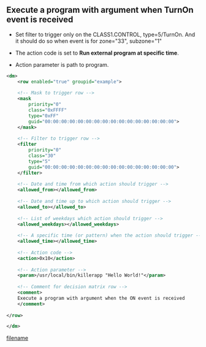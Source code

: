 
## Execute a program with argument when TurnOn event is received


*  Set filter to trigger only on the CLASS1.CONTROL, type=5/TurnOn. And it should do so when event is for zone="33", subzone="1" 

*  The action code is set to __Run external program at specific time__.  

*  Action parameter is path to program. 


```xml
<dm>
    <row enabled="true" groupid="example">
 
    <!-- Mask to trigger row -->    
    <mask 
        priority="0" 
        class="0xFFFF" 
        type="0xFF" 
        guid="00:00:00:00:00:00:00:00:00:00:00:00:00:00:00:00">
    </mask>
 
    <!-- Filter to trigger row -->
    <filter
        priority="0" 
        class="30" 
        type="5" 
        guid="00:00:00:00:00:00:00:00:00:00:00:00:00:00:00:00">
    </filter>
 
    <!-- Date and time from which action should trigger -->      
    <allowed_from></allowed_from>
 
    <!-- Date and time up to which action should trigger -->
    <allowed_to></allowed_to>
 
    <!-- List of weekdays which action should trigger -->     
    <allowed_weekdays></allowed_weekdays>
 
    <!-- A specific time (or pattern) when the action should trigger -->
    <allowed_time></allowed_time>
 
    <!-- Action code -->
    <action>0x10</action>
 
    <!-- Action parameter -->
    <param>/usr/local/bin/killerapp "Hello World!"</param>      
 
    <!-- Comment for decision matrix row -->
    <comment>
    Execute a program with argument when the ON event is received
    </comment>
 
</row>

</dm>
```



[filename](./bottom_copyright.md ':include')
